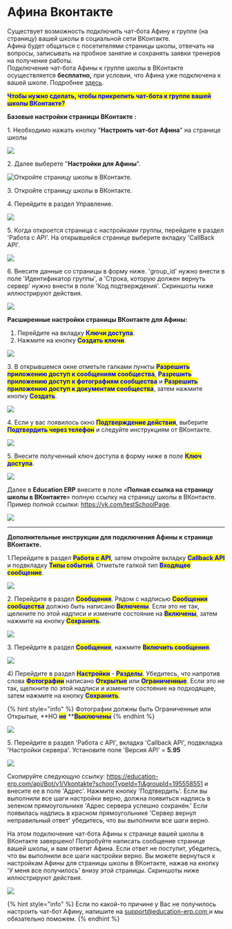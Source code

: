 # Афина Вконтакте

Существует возможность подключить чат-бота Афину к группе (на страницу) вашей школы в социальной сети ВКонтакте.\
Афина будет общаться с посетителями страницы школы, отвечать на вопросы, записывать на пробное занятие и сохранять заявки тренеров на получение работы.\
Подключение чат-бота Афины к группе школы в ВКонтакте осуществляется **бесплатно,** при условии, что Афина уже подключена к вашей школе. Подробнее [здесь](chto-mozhet-afina.md).



<mark style="color:blue;">**Чтобы нужно сделать, чтобы прикрепить чат-бота к группе вашей школы ВКонтакте?**</mark>&#x20;

**Базовые настройки страницы ВКонтакте :**

1\. Необходимо нажать кнопку "**Настроить чат-бот Афина**" на странице школы

![](../.gitbook/assets/Screenshot\_223.png)

2\. Далее выберете "**Настройки для Афины**".&#x20;

![Откройте страницу школы в ВКонтакте.](<../.gitbook/assets/Screenshot\_227 (1).png>)

3\. Откройте страницу школы в ВКонтакте.

4\. Перейдите в раздел Управление.

![](../.gitbook/assets/Screenshot\_225.png)

5\. Когда откроется страница с настройками группы, перейдите в раздел 'Работа с API'. На открывшейся странице выберите вкладку 'CallBack API'.

![](<../.gitbook/assets/Screenshot\_226 (1).png>)

6\. Внесите данные со страницы в форму ниже. 'group\_id' нужно внести в поле 'Идентификатор группы', а 'Строка, которую должен вернуть сервер' нужно внести в поле 'Код подтверждения'. Скриншоты ниже иллюстрируют действия.

![](../.gitbook/assets/Screenshot\_229.png)

**Расширенные настройки страницы ВКонтакте для Афины:**

1. Перейдите на вкладку <mark style="color:blue;">**Ключи доступа**</mark>.
2. Нажмите на кнопку <mark style="color:blue;">**Создать ключи**</mark>.

![](../.gitbook/assets/Screenshot\_230.png)

3\. В открывшемся окне отметьте галками пункты <mark style="color:blue;">**Разрешить приложению доступ к сообщениям сообщества**</mark>, <mark style="color:blue;">**Разрешить приложению доступ к фотографиям сообщества**</mark> и <mark style="color:blue;">**Разрешить приложению доступ к документам сообщества**</mark>, затем нажмите кнопку <mark style="color:blue;">**Создать**</mark>.

![](../.gitbook/assets/Screenshot\_231.png)

4\. Если у вас появилось окно <mark style="color:blue;">**Подтверждение действия**</mark>, выберите <mark style="color:blue;">**Подтвердить через телефон**</mark> и следуйте инструкциям от ВКонтакте.

![](../.gitbook/assets/Screenshot\_232.png)

5\. Внесите полученный ключ доступа в форму ниже в поле <mark style="color:blue;">**Ключ доступа**</mark>.

![](../.gitbook/assets/Screenshot\_233.png)

Далее в **Education ERP** внесите в поле «**Полная ссылка на страницу школы в ВКонтакте**» полную ссылку на страницу школы в ВКонтакте. Пример полной ссылки: https://vk.com/testSchoolPage.

![](<../.gitbook/assets/Screenshot\_236 (1).png>)

****

**Дополнительные инструкции для подключения Афины к странице ВКонтакте.**

1.Перейдите в раздел <mark style="color:blue;">**Работа с API**</mark>, затем откройте вкладку <mark style="color:blue;">**Callback API**</mark> и подвкладку <mark style="color:blue;">**Типы событий**</mark>. Отметьте галкой тип <mark style="color:blue;">**Входящее сообщение**</mark>.

![](../.gitbook/assets/Screenshot\_237.png)

2\. Перейдите в раздел <mark style="color:blue;">**Сообщения**</mark>. Рядом с надписью <mark style="color:blue;">**Сообщения сообщества**</mark> должно быть написано <mark style="color:blue;">**Включены**</mark>. Если это не так, щелкните по этой надписи и измените состояние на <mark style="color:blue;">**Включены**</mark>, затем нажмите на кнопку <mark style="color:blue;">**Сохранить**</mark>.

![](../.gitbook/assets/Screenshot\_239.png)

3\. Перейдите в раздел <mark style="color:blue;">**Сообщения**</mark>, нажмите <mark style="color:blue;">**Включить сообщения**</mark>.

![](../.gitbook/assets/Screenshot\_240.png)

4\) Перейдите в раздел <mark style="color:blue;">**Настройки**</mark> - <mark style="color:blue;">**Разделы**</mark>. Убедитесь, что напротив слова <mark style="color:blue;">**Фотографии**</mark> написано <mark style="color:blue;">**Открытые**</mark> или <mark style="color:blue;">**Ограниченные**</mark>. Если это не так, щелкните по этой надписи и измените состояние на подходящее, затем нажмите на кнопку <mark style="color:blue;">**Сохранить**</mark>.

{% hint style="info" %}
Фотографии должны быть Ограниченные или Открытые, **НО **<mark style="color:blue;">**не**</mark>**  **<mark style="color:blue;">**Выключены**</mark>
{% endhint %}

![](<../.gitbook/assets/Screenshot\_242 (2).png>)

5\. Перейдите в раздел 'Работа с API', вкладка 'Callback API', подвкладка 'Настройки сервера'. Установите поле 'Версия API' = **5.95**

![](<../.gitbook/assets/Screenshot\_244 (1).png>)

Скопируйте следующую ссылку: https://education-erp.com/api/Bot/v1/Vkontakte?schoolTypeId=1\&groupId=195558551 и внесите ее в поле 'Адрес'. Нажмите кнопку 'Подтвердить'. Если вы выполнили все шаги настройки верно, должна появиться надпись в зеленом прямоугольнике 'Адрес сервера успешно сохранён.' Если появилась надпись в красном прямоугольнике 'Сервер вернул неправильный ответ' убедитесь, что вы выполнили все шаги верно.

На этом подключение чат-бота Афины к странице вашей школы в ВКонтакте завершено! Попробуйте написать сообщение странице вашей школы, и вам ответит Афина. Если ответ не поступит, убедитесь, что вы выполнили все шаги настройки верно. Вы можете вернуться к настройкам Афины для страницы школы в ВКонтакте, нажав на кнопку 'У меня все получилось' внизу этой страницы. Скриншоты ниже иллюстрируют действия.

![](<../.gitbook/assets/Screenshot\_245 (2).png>)

{% hint style="info" %}
Если по какой-то причине у Вас не получилось настроить чат-бот Афину, напишите на [support@education-erp.com ](mailto:support@education-erp.com?body=%D0%9F%D0%BE%D0%B6%D0%B0%D0%BB%D1%83%D0%B9%D1%81%D1%82%D0%B0%20%D0%BD%D0%B5%20%D0%B7%D0%B0%D0%B1%D1%8B%D0%B2%D0%B0%D0%B9%D1%82%D0%B5%20%D1%83%D0%BA%D0%B0%D0%B7%D0%B0%D1%82%D1%8C%20%D1%82%D0%B5%D0%BC%D1%83%20%D0%BF%D0%B8%D1%81%D1%8C%D0%BC%D0%B0.%0D%0A%20%0D%0A%20%D0%95%D1%81%D0%BB%D0%B8%20%D0%B2%D1%8B%20%D1%81%D1%82%D0%BE%D0%BB%D0%BA%D0%BD%D1%83%D0%BB%D0%B8%D1%81%D1%8C%20%D1%81%20%D0%BF%D1%80%D0%BE%D0%B1%D0%BB%D0%B5%D0%BC%D0%BE%D0%B9,%20%D0%BF%D0%BE%D0%B6%D0%B0%D0%BB%D1%83%D0%B9%D1%81%D1%82%D0%B0,%20%D0%BC%D0%B0%D0%BA%D1%81%D0%B8%D0%BC%D0%B0%D0%BB%D1%8C%D0%BD%D0%BE%20%D0%BF%D0%BE%D0%B4%D1%80%D0%BE%D0%B1%D0%BD%D0%BE%20%D0%BE%D0%BF%D0%B8%D1%88%D0%B8%D1%82%D0%B5%20%D0%B5%D0%B5.%0D%0A%20%D0%A7%D0%B5%D0%BC%20%D0%B1%D0%BE%D0%BB%D0%B5%D0%B5%20%D0%BF%D0%BE%D0%B4%D1%80%D0%BE%D0%B1%D0%BD%D0%BE%D0%B9%20%D0%B8%20%D0%B4%D0%B5%D1%82%D0%B0%D0%BB%D1%8C%D0%BD%D0%BE%D0%B9%20%D0%B1%D1%83%D0%B4%D0%B5%D1%82%20%D0%B8%D0%BD%D1%84%D0%BE%D1%80%D0%BC%D0%B0%D1%86%D0%B8%D1%8F,%20%D1%82%D0%B5%D0%BC%20%D0%B1%D1%8B%D1%81%D1%82%D1%80%D0%B5%D0%B5%20%D0%BC%D1%8B%20%D1%81%D0%BC%D0%BE%D0%B6%D0%B5%D0%BC%20%D0%B2%D0%B0%D0%BC%20%D0%BF%D0%BE%D0%BC%D0%BE%D1%87%D1%8C.%0D%0A%20%D0%AF%20%D0%B4%D0%B5%D0%BB%D0%B0%D1%8E%20%D1%81%D0%BB%D0%B5%D0%B4%D1%83%D1%8E%D1%89%D0%B5%D0%B5:%0D%0A%201.%0D%0A%202.%0D%0A%203.%0D%0A%20%D0%9F%D1%80%D0%BE%D0%B8%D1%81%D1%85%D0%BE%D0%B4%D0%B8%D1%82%20%D0%B2%D0%BE%D1%82%20%D1%87%D1%82%D0%BE:%0D%0A%20%0D%0A%20%D0%AF%20%D0%BE%D0%B6%D0%B8%D0%B4%D0%B0%D1%8E:%0D%0A%20%0D%0A%20%0D%0A%20\_\_\_\_\_\_\_\_\_\_\_\_\_\_\_\_\_\_\_\_\_\_\_\_\_\_\_\_%0D%0A%20%D0%A2%D0%B5%D1%85%D0%BD%D0%B8%D1%87%D0%B5%D1%81%D0%BA%D0%B0%D1%8F%20%D0%B8%D0%BD%D1%84%D0%BE%D1%80%D0%BC%D0%B0%D1%86%D0%B8%D1%8F%20\(%D0%9D%D0%B5%20%D1%83%D0%B4%D0%B0%D0%BB%D1%8F%D1%82%D1%8C\)%20:%0D%0A%20%20D%D0%B8%D0%BC%D0%B0%20%D0%94%D0%B8%D0%BC%D0%B0%20%D0%A4%D1%80%D0%B0%D0%BD%D1%87%D0%B0%D0%B9%D0%B7%D0%B8%20+7%20999%20999%2099%2099%20\(13948\)%0D%0A%20%20http://education-erp.com/ru/SchoolAfinaBot/VkGroupInstructions?schoolId=10229%20|%20%0D%0A%20\_\_\_\_\_\_\_\_\_\_\_\_\_\_\_\_\_\_\_\_\_\_\_\_\_\_\_\_)и мы обязательно поможем.
{% endhint %}
